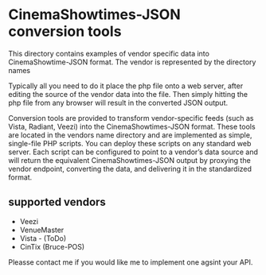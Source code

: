 # CinemaShowtimes-JSON conversion tools

This directory contains examples of vendor specific data into CinemaShowtime-JSON format.  The vendor is represented by the directory names

Typically all you need to do it place the php file onto a web server, after editing the source of the vendor data into the file.  Then simply hitting the php file from any browser will result in the converted JSON output.

Conversion tools are provided to transform vendor-specific feeds (such as Vista, Radiant, Veezi) into the CinemaShowtimes-JSON format. These tools are located in the vendors name directory and are implemented as simple, single-file PHP scripts. You can deploy these scripts on any standard web server. Each script can be configured to point to a vendor’s data source and will return the equivalent CinemaShowtimes-JSON output by proxying the vendor endpoint, converting the data, and delivering it in the standardized format.

## supported vendors
* Veezi
* VenueMaster
* Vista - (ToDo)
* CinTix (Bruce-POS)

Pleasse contact me if you would like me to implement one agsint your API.